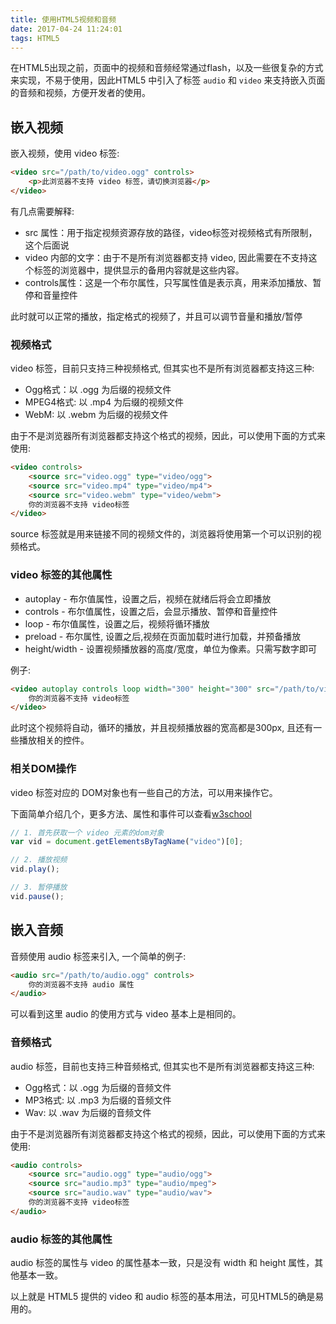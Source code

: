 ```yaml
---
title: 使用HTML5视频和音频
date: 2017-04-24 11:24:01
tags: HTML5
---
```



在HTML5出现之前，页面中的视频和音频经常通过flash，以及一些很复杂的方式来实现，不易于使用，因此HTML5 中引入了标签 `audio` 和 `video` 来支持嵌入页面的音频和视频，方便开发者的使用。

## 嵌入视频

嵌入视频，使用 video 标签:

```html
<video src="/path/to/video.ogg" controls>
    <p>此浏览器不支持 video 标签，请切换浏览器</p>
</video>
```

有几点需要解释:

- src 属性：用于指定视频资源存放的路径，video标签对视频格式有所限制，这个后面说
- video 内部的文字：由于不是所有浏览器都支持 video, 因此需要在不支持这个标签的浏览器中，提供显示的备用内容就是这些内容。
- controls属性：这是一个布尔属性，只写属性值是表示真，用来添加播放、暂停和音量控件

此时就可以正常的播放，指定格式的视频了，并且可以调节音量和播放/暂停

### 视频格式

video 标签，目前只支持三种视频格式, 但其实也不是所有浏览器都支持这三种:

- Ogg格式：以 .ogg 为后缀的视频文件
- MPEG4格式: 以 .mp4 为后缀的视频文件
- WebM:  以 .webm 为后缀的视频文件

由于不是浏览器所有浏览器都支持这个格式的视频，因此，可以使用下面的方式来使用:

```html
<video controls>
    <source src="video.ogg" type="video/ogg">
    <source src="video.mp4" type="video/mp4">
    <source src="video.webm" type="video/webm">
    你的浏览器不支持 video标签
</video>
```

source 标签就是用来链接不同的视频文件的，浏览器将使用第一个可以识别的视频格式。

### video 标签的其他属性

- autoplay -  布尔值属性，设置之后，视频在就绪后将会立即播放
- controls -  布尔值属性，设置之后，会显示播放、暂停和音量控件
- loop  -  布尔值属性，设置之后，视频将循环播放
- preload -  布尔属性, 设置之后,视频在页面加载时进行加载，并预备播放
- height/width -  设置视频播放器的高度/宽度，单位为像素。只需写数字即可

例子:

```html
<video autoplay controls loop width="300" height="300" src="/path/to/video.mp4">
    你的浏览器不支持 video标签
</video>
```

此时这个视频将自动，循环的播放，并且视频播放器的宽高都是300px, 且还有一些播放相关的控件。

### 相关DOM操作

video 标签对应的 DOM对象也有一些自己的方法，可以用来操作它。

下面简单介绍几个，更多方法、属性和事件可以查看[w3school](http://www.w3school.com.cn/html5/html_5_video_dom.asp)

```javascript
// 1. 首先获取一个 video 元素的dom对象
var vid = document.getElementsByTagName("video")[0];   

// 2. 播放视频
vid.play();

// 3. 暂停播放
vid.pause();
```

## 嵌入音频

音频使用 audio 标签来引入, 一个简单的例子:

```html
<audio src="/path/to/audio.ogg" controls>
    你的浏览器不支持 audio 属性
</audio>
```

可以看到这里 audio 的使用方式与 video 基本上是相同的。

### 音频格式

audio 标签，目前也支持三种音频格式, 但其实也不是所有浏览器都支持这三种:

- Ogg格式：以 .ogg 为后缀的音频文件
- MP3格式: 以 .mp3 为后缀的音频文件
- Wav:  以 .wav 为后缀的音频文件

由于不是浏览器所有浏览器都支持这个格式的视频，因此，可以使用下面的方式来使用:

```html
<audio controls>
    <source src="audio.ogg" type="audio/ogg">
    <source src="audio.mp3" type="audio/mpeg">
    <source src="audio.wav" type="audio/wav">
    你的浏览器不支持 video标签
</audio>
```

### audio 标签的其他属性

audio 标签的属性与 video 的属性基本一致，只是没有 width 和 height 属性，其他基本一致。

以上就是 HTML5 提供的 video 和 audio 标签的基本用法，可见HTML5的确是易用的。